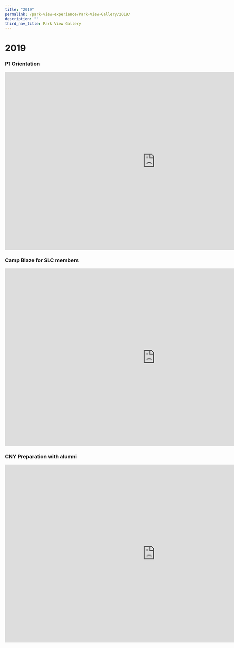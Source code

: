```yaml
---
title: "2019"
permalink: /park-view-experience/Park-View-Gallery/2019/
description: ""
third_nav_title: Park View Gallery
---
```

# **2019**


<h3> P1 Orientation</h3>

<iframe src="https://docs.google.com/presentation/d/e/2PACX-1vSEtVlFZXgwXgjW5aoWWGlFRh9INF82QV7Y9OgFOf2OZF6xMnRZqr3_DqjEujFxj3X2ULh6f6mLUPmj/embed?start=true&amp;loop=true&amp;delayms=5000" frameborder="0" width="960" height="569" allowfullscreen="true"></iframe>



### Camp Blaze for SLC members


<iframe allowfullscreen="true" height="569" width="960" frameborder="0" src="https://docs.google.com/presentation/d/e/2PACX-1vRmvV1KSGCoKM5_LwRCtKpxVG6x3Kq4WC5rMI59SyZzNL6Tv7wVLfMdntEULe49piqbucRBud3veK5Z/embed?start=true&amp;loop=true&amp;delayms=5000"></iframe>




### CNY Preparation with alumni

<iframe allowfullscreen="true" height="569" width="960" frameborder="0" src="https://docs.google.com/presentation/d/e/2PACX-1vQbqVfTe8vDFzL42b6xXc-6U7S3nGPokx67RWjgq12Vjx4mkr59bow1EhRX5g0K0tZ1pk7Ix7aM2nJS/embed?start=true&amp;loop=true&amp;delayms=5000"></iframe>